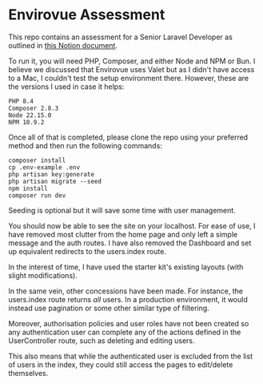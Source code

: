 # Envirovue Assessment

This repo contains an assessment for a Senior Laravel Developer as outlined in [this Notion document](https://www.notion.so/Assessment-for-Senior-Laravel-Developer-24864f24b84c80f5968fc7ec8604126c).

To run it, you will need PHP, Composer, and either Node and NPM or Bun. I believe we discussed that Envirovue uses Valet but as I didn't have access to a Mac, I couldn't test the setup environment there. However, these are the versions I used in case it helps:

```
PHP 8.4
Composer 2.8.3
Node 22.15.0
NPM 10.9.2
```
Once all of that is completed, please clone the repo using your preferred method and then run the following commands:

```
composer install
cp .env-example .env
php artisan key:generate
php artisan migrate --seed
npm install
composer run dev
```

Seeding is optional but it will save some time with user management. 

You should now be able to see the site on your localhost. For ease of use, I have removed most clutter from the home page and only left a simple message and the auth routes. I have also removed the Dashboard and set up equivalent redirects to the users.index route.

In the interest of time, I have used the starter kit's existing layouts (with slight modifications).

In the same vein, other concessions have been made. For instance, the users.index route returns _all_ users. In a production environment, it would instead use pagination or some other similar type of filtering.

Moreover, authorisation policies and user roles have not been created so any authentication user can complete any of the actions defined in the UserController route, such as deleting and editing users.

This also means that while the authenticated user is excluded from the list of users in the index, they could still access the pages to edit/delete themselves. 